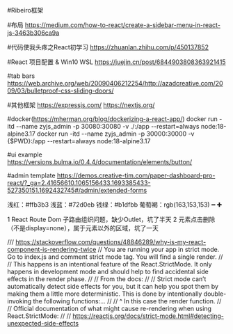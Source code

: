 #Ribeiro框架

#布局
https://medium.com/how-to-react/create-a-sidebar-menu-in-react-js-3463b306ca9a

#代码使我头疼之React初学习
https://zhuanlan.zhihu.com/p/450137852

#React 项目配置 & Win10 WSL
https://juejin.cn/post/6844903808363921415

#tab bars
https://web.archive.org/web/20090406212254/http://azadcreative.com/2009/03/bulletproof-css-sliding-doors/

#其他框架
https://expressjs.com/
https://nextjs.org/

#docker(https://mherman.org/blog/dockerizing-a-react-app/)
docker run -itd --name zyjs_admin -p 30080:30080 -v ./:/app --restart=always node:18-alpine3.17
docker run -itd --name zyjs_admin -p 30000:30000 -v {$PWD}:/app --restart=always node:18-alpine3.17

#ui example
https://versions.bulma.io/0.4.4/documentation/elements/button/

#admin template
https://demos.creative-tim.com/paper-dashboard-pro-react/?_ga=2.41656610.1065156433.1693385433-527350151.1692432745#/admin/extended-forms

浅红：#ffb3b3
浅蓝：#72d0eb
钱绿：#b1dfbb
葡萄褐：rgb(163,153,153)
━ ✚

1  React Route Dom 子路由组织问题，缺少Outlet，坑了半天
2  元素点击删除（不是display=none），属于元素以外的区域，坑了一天

/// https://stackoverflow.com/questions/48846289/why-is-my-react-component-is-rendering-twice
// You are running your app in strict mode. Go to index.js and comment strict mode tag. You will find a single render.
//
// This happens is an intentional feature of the React.StrictMode. It only happens in development mode and should help to find accidental side effects in the render phase.
//
// From the docs:
//
// Strict mode can’t automatically detect side effects for you, but it can help you spot them by making them a little more deterministic. This is done by intentionally double-invoking the following functions:...
//
// ^ In this case the render function.
//
// Official documentation of what might cause re-rendering when using React.StrictMode:
//
// https://reactjs.org/docs/strict-mode.html#detecting-unexpected-side-effects